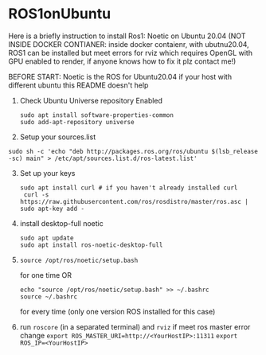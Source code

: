 # ROS1onUbuntu

Here is a briefly instruction to install Ros1: Noetic on Ubuntu 20.04 (NOT INSIDE DOCKER CONTIANER: inside docker contaienr, with ubutnu20.04, ROS1 can be installed but meet errors for rviz which requires OpenGL with GPU enabled to render, if anyone knows how to fix it plz contact me!)

BEFORE START: Noetic is the ROS for Ubuntu20.04 if your host with different ubuntu this README doesn't help

1. Check Ubuntu Universe repository Enabled
   ```
   sudo apt install software-properties-common
   sudo add-apt-repository universe
   ```
2. Setup your sources.list
  ```
  sudo sh -c 'echo "deb http://packages.ros.org/ros/ubuntu $(lsb_release -sc) main" > /etc/apt/sources.list.d/ros-latest.list'
  ```

3. Set up your keys
   ```
   sudo apt install curl # if you haven't already installed curl
    curl -s https://raw.githubusercontent.com/ros/rosdistro/master/ros.asc | sudo apt-key add -
   ```


4. install desktop-full noetic
   ```
   sudo apt update
   sudo apt install ros-noetic-desktop-full
   ```
   
   
5. ```
   source /opt/ros/noetic/setup.bash
   ```
   for one time OR
   ```
   echo "source /opt/ros/noetic/setup.bash" >> ~/.bashrc
   source ~/.bashrc
   ```
   for every time
   (only one version ROS installed for this case)

6. run ```roscore``` (in a separated terminal) and ```rviz```
  if meet ros master error
  change
  ```export ROS_MASTER_URI=http://<YourHostIP>:11311```
  ```export ROS_IP=<YourHostIP>```
